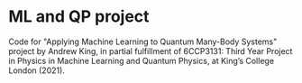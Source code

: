 # ML and QP project
Code for "Applying Machine Learning to Quantum Many-Body Systems" project by Andrew King, in partial fulfillment of
6CCP3131: Third Year Project in Physics in Machine Learning and Quantum Physics, at King’s College London (2021).

